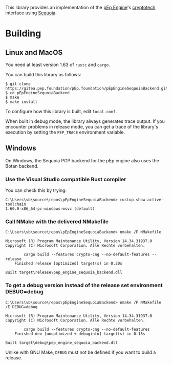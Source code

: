 This library provides an implementation of the [pEp Engine]'s
[cryptotech] interface using [Sequoia].

  [pEp Engine]: https://gitea.pep.foundation/pEp.foundation/pEpEngine
  [cryptotech]: https://gitea.pep.foundation/pEp.foundation/pEpEngine/src/branch/master/src/cryptotech.h
  [Sequoia]: https://sequoia-pgp.org

# Building

## Linux and MacOS

You need at least version 1.63 of `rustc` and `cargo`.

You can build this library as follows:

```
$ git clone https://gitea.pep.foundation/pEp.foundation/pEpEngineSequoiaBackend.git
$ cd pEpEngineSequoiaBackend
$ make
$ make install
```

To configure how this library is built, edit `local.conf`.

When built in debug mode, the library always generates trace output.
If you encounter problems in release mode, you can get a trace of the
library's execution by setting the `PEP_TRACE` environment
variable.

## Windows

On Windows, the Sequoia PGP backend for the pEp engine also uses the
Botan backend.

### Use the Visual Studio compatible Rust compiler

You can check this by trying:

```text
C:\Users\vb\source\repos\pEpEngineSequoiaBackend> rustup show active-toolchain
1.60.0-x86_64-pc-windows-msvc (default)
```

### Call NMake with the delivered NMakefile

```text
C:\Users\vb\source\repos\pEpEngineSequoiaBackend> nmake /F NMakefile

Microsoft (R) Program Maintenance Utility, Version 14.34.31937.0
Copyright (C) Microsoft Corporation. Alle Rechte vorbehalten.

        cargo build --features crypto-cng --no-default-features --release
    Finished release [optimized] target(s) in 0.20s

Built target\release\pep_engine_sequoia_backend.dll
```

### To get a debug version instead of the release set environment DEBUG=debug

```text
C:\Users\vb\source\repos\pEpEngineSequoiaBackend> nmake /F NMakefile /E DEBUG=debug

Microsoft (R) Program Maintenance Utility, Version 14.34.31937.0
Copyright (C) Microsoft Corporation. Alle Rechte vorbehalten.

        cargo build --features crypto-cng --no-default-features
    Finished dev [unoptimized + debuginfo] target(s) in 0.18s

Built target\debug\pep_engine_sequoia_backend.dll
```

Unlike with GNU Make, `DEBUG` must not be defined if you want to build a
release.

